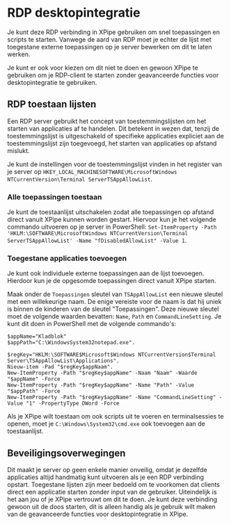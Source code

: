 # RDP desktopintegratie

Je kunt deze RDP verbinding in XPipe gebruiken om snel toepassingen en scripts te starten. Vanwege de aard van RDP moet je echter de lijst met toegestane externe toepassingen op je server bewerken om dit te laten werken.

Je kunt er ook voor kiezen om dit niet te doen en gewoon XPipe te gebruiken om je RDP-client te starten zonder geavanceerde functies voor desktopintegratie te gebruiken.

## RDP toestaan lijsten

Een RDP server gebruikt het concept van toestemmingslijsten om het starten van applicaties af te handelen. Dit betekent in wezen dat, tenzij de toestemmingslijst is uitgeschakeld of specifieke applicaties expliciet aan de toestemmingslijst zijn toegevoegd, het starten van applicaties op afstand mislukt.

Je kunt de instellingen voor de toestemmingslijst vinden in het register van je server op `HKEY_LOCAL_MACHINESOFTWARE\MicrosoftWindows NTCurrentVersion\Terminal ServerTSAppAllowList`.

### Alle toepassingen toestaan

Je kunt de toestaanlijst uitschakelen zodat alle toepassingen op afstand direct vanuit XPipe kunnen worden gestart. Hiervoor kun je het volgende commando uitvoeren op je server in PowerShell: `Set-ItemProperty -Path 'HKLM:\SOFTWARE\MicrosoftWindows NTCurrentVersion\Terminal ServerTSAppAllowList' -Name "fDisabledAllowList" -Value 1`.

### Toegestane applicaties toevoegen

Je kunt ook individuele externe toepassingen aan de lijst toevoegen. Hierdoor kun je de opgesomde toepassingen direct vanuit XPipe starten.

Maak onder de `Toepassingen` sleutel van `TSAppAllowList` een nieuwe sleutel met een willekeurige naam. De enige vereiste voor de naam is dat hij uniek is binnen de kinderen van de sleutel "Toepassingen". Deze nieuwe sleutel moet de volgende waarden bevatten: `Name`, `Path` en `CommandLineSetting`. Je kunt dit doen in PowerShell met de volgende commando's:

```
$appName="Kladblok"
$appPath="C:\WindowsSystem32notepad.exe".

$regKey="HKLM:\SOFTWARE$Microsoft$Windows NTCurrentVersion$Terminal Server\TSAppAllowList\Applications".
Nieuw-item -Pad "$regKey$appNaam".
New-ItemProperty -Path "$regKey$appName" -Naam "Naam" -Waarde "$appName" -Force
New-ItemProperty -Path "$regKey$appName" -Name "Path" -Value "$appPath" -Force
New-ItemProperty -Path "$regKey$appName" -Name "CommandLineSetting" -Value "1" -PropertyType DWord -Force
```

Als je XPipe wilt toestaan om ook scripts uit te voeren en terminalsessies te openen, moet je `C:\Windows\System32\cmd.exe` ook toevoegen aan de toestaanlijst.

## Beveiligingsoverwegingen

Dit maakt je server op geen enkele manier onveilig, omdat je dezelfde applicaties altijd handmatig kunt uitvoeren als je een RDP verbinding opstart. Toegestane lijsten zijn meer bedoeld om te voorkomen dat clients direct een applicatie starten zonder input van de gebruiker. Uiteindelijk is het aan jou of je XPipe vertrouwt om dit te doen. Je kunt deze verbinding gewoon uit de doos starten, dit is alleen handig als je gebruik wilt maken van de geavanceerde functies voor desktopintegratie in XPipe.
